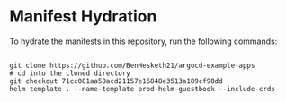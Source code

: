 
# Manifest Hydration

To hydrate the manifests in this repository, run the following commands:

```shell

git clone https://github.com/BenHesketh21/argocd-example-apps
# cd into the cloned directory
git checkout 71cc081aa58acd21157e16848e3513a189cf90dd
helm template . --name-template prod-helm-guestbook --include-crds
```